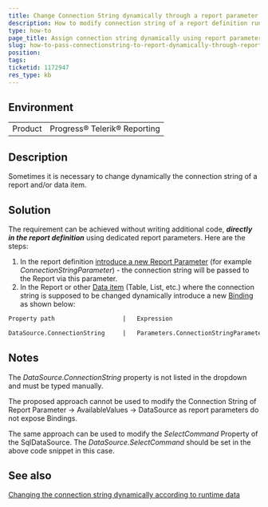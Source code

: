 ```yaml
---
title: Change Connection String dynamically through a report parameter
description: How to modify connection string of a report definition run-time
type: how-to
page_title: Assign connection string dynamically using report parameter and bindings
slug: how-to-pass-connectionstring-to-report-dynamically-through-report-parameter
position: 
tags: 
ticketid: 1172947
res_type: kb
---
```


## Environment
<table>
	<tr>
		<td>Product</td>
		<td>Progress® Telerik® Reporting </td>
	</tr>
</table>


## Description
Sometimes it is necessary to change dynamically the connection string of a report and/or data item.

## Solution
The requirement can be achieved without writing additional code, **_directly in the report definition_** using dedicated report parameters. Here are the steps:

1. In the report definition [introduce a new Report Parameter](https://docs.telerik.com/reporting/designing-reports-parameters-adding-parameters) (for example _ConnectionStringParameter_) - the connection string will be passed to the Report via this parameter.  
2. In the Report or other [Data item](https://docs.telerik.com/reporting/data-items) (Table, List, etc.) where the connection string is supposed to be changed dynamically introduce a new [Binding](https://docs.telerik.com/reporting/expressions-bindings) as shown below:  

```XML
Property path                   |   Expression

DataSource.ConnectionString     |   Parameters.ConnectionStringParameter.Value
```

## Notes
The _DataSource.ConnectionString_ property is not listed in the dropdown and must be typed manually.

The proposed approach cannot be used to modify the Connection String of Report Parameter -\> AvailableValues -\> DataSource as report parameters do not expose Bindings.

The same approach can be used to modify the _SelectCommand_ Property of the SqlDataSource. The _DataSource.SelectCommand_ should be set in the above code snippet in this case.

## See also
[Changing the connection string dynamically according to runtime data](https://www.telerik.com/support/kb/reporting/details/changing-the-connection-string-dynamically-according-to-runtime-data)
